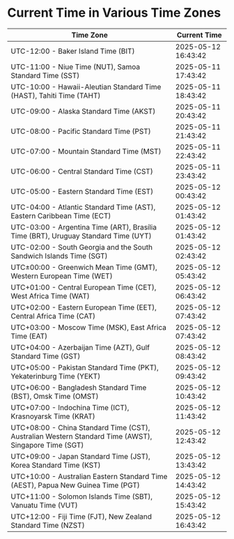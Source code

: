 # Current Time in Various Time Zones

| Time Zone | Current Time |
|-----------|--------------|
| UTC-12:00 - Baker Island Time (BIT) | 2025-05-12 16:43:42 |
| UTC-11:00 - Niue Time (NUT), Samoa Standard Time (SST) | 2025-05-11 17:43:42 |
| UTC-10:00 - Hawaii-Aleutian Standard Time (HAST), Tahiti Time (TAHT) | 2025-05-11 18:43:42 |
| UTC-09:00 - Alaska Standard Time (AKST) | 2025-05-11 20:43:42 |
| UTC-08:00 - Pacific Standard Time (PST) | 2025-05-11 21:43:42 |
| UTC-07:00 - Mountain Standard Time (MST) | 2025-05-11 22:43:42 |
| UTC-06:00 - Central Standard Time (CST) | 2025-05-11 23:43:42 |
| UTC-05:00 - Eastern Standard Time (EST) | 2025-05-12 00:43:42 |
| UTC-04:00 - Atlantic Standard Time (AST), Eastern Caribbean Time (ECT) | 2025-05-12 01:43:42 |
| UTC-03:00 - Argentina Time (ART), Brasília Time (BRT), Uruguay Standard Time (UYT) | 2025-05-12 01:43:42 |
| UTC-02:00 - South Georgia and the South Sandwich Islands Time (SGT) | 2025-05-12 02:43:42 |
| UTC±00:00 - Greenwich Mean Time (GMT), Western European Time (WET) | 2025-05-12 05:43:42 |
| UTC+01:00 - Central European Time (CET), West Africa Time (WAT) | 2025-05-12 06:43:42 |
| UTC+02:00 - Eastern European Time (EET), Central Africa Time (CAT) | 2025-05-12 07:43:42 |
| UTC+03:00 - Moscow Time (MSK), East Africa Time (EAT) | 2025-05-12 07:43:42 |
| UTC+04:00 - Azerbaijan Time (AZT), Gulf Standard Time (GST) | 2025-05-12 08:43:42 |
| UTC+05:00 - Pakistan Standard Time (PKT), Yekaterinburg Time (YEKT) | 2025-05-12 09:43:42 |
| UTC+06:00 - Bangladesh Standard Time (BST), Omsk Time (OMST) | 2025-05-12 10:43:42 |
| UTC+07:00 - Indochina Time (ICT), Krasnoyarsk Time (KRAT) | 2025-05-12 11:43:42 |
| UTC+08:00 - China Standard Time (CST), Australian Western Standard Time (AWST), Singapore Time (SGT) | 2025-05-12 12:43:42 |
| UTC+09:00 - Japan Standard Time (JST), Korea Standard Time (KST) | 2025-05-12 13:43:42 |
| UTC+10:00 - Australian Eastern Standard Time (AEST), Papua New Guinea Time (PGT) | 2025-05-12 14:43:42 |
| UTC+11:00 - Solomon Islands Time (SBT), Vanuatu Time (VUT) | 2025-05-12 15:43:42 |
| UTC+12:00 - Fiji Time (FJT), New Zealand Standard Time (NZST) | 2025-05-12 16:43:42 |
